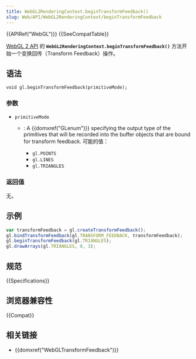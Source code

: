 ```yaml
---
title: WebGL2RenderingContext.beginTransformFeedback()
slug: Web/API/WebGL2RenderingContext/beginTransformFeedback
---
```


{{APIRef("WebGL")}} {{SeeCompatTable}}

[WebGL 2 API](/zh-CN/docs/Web/API/WebGL_API) 的 **`WebGL2RenderingContext.beginTransformFeedback()`** 方法开始一个变换回传（Transform Feedback）操作。

## 语法

```plain
void gl.beginTransformFeedback(primitiveMode);
```

### 参数

- `primitiveMode`

  - : A {{domxref("GLenum")}} specifying the output type of the primitives that will be recorded into the buffer objects that are bound for transform feedback. 可能的值：

    - `gl.POINTS`
    - `gl.LINES`
    - `gl.TRIANGLES`

### 返回值

无。

## 示例

```js
var transformFeedback = gl.createTransformFeedback();
gl.bindTransformFeedback(gl.TRANSFORM_FEEDBACK, transformFeedback);
gl.beginTransformFeedback(gl.TRIANGLES);
gl.drawArrays(gl.TRIANGLES, 0, 3);
```

## 规范

{{Specifications}}

## 浏览器兼容性

{{Compat}}

## 相关链接

- {{domxref("WebGLTransformFeedback")}}
